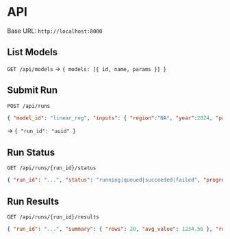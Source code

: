 # API

Base URL: `http://localhost:8000`

## List Models
`GET /api/models` → `{ models: [{ id, name, params }] }`

## Submit Run
`POST /api/runs`
```json
{ "model_id": "linear_reg", "inputs": { "region":"NA", "year":2024, "parameter_set":"baseline" } }
```
→ `{ "run_id": "uuid" }`

## Run Status
`GET /api/runs/{run_id}/status`
```json
{ "run_id": "...", "status": "running|queued|succeeded|failed", "progress": 0..100, "message": "..." }
```

## Run Results
`GET /api/runs/{run_id}/results`
```json
{ "run_id": "...", "summary": { "rows": 20, "avg_value": 1234.56 }, "rows": [ { ... } ] }
```